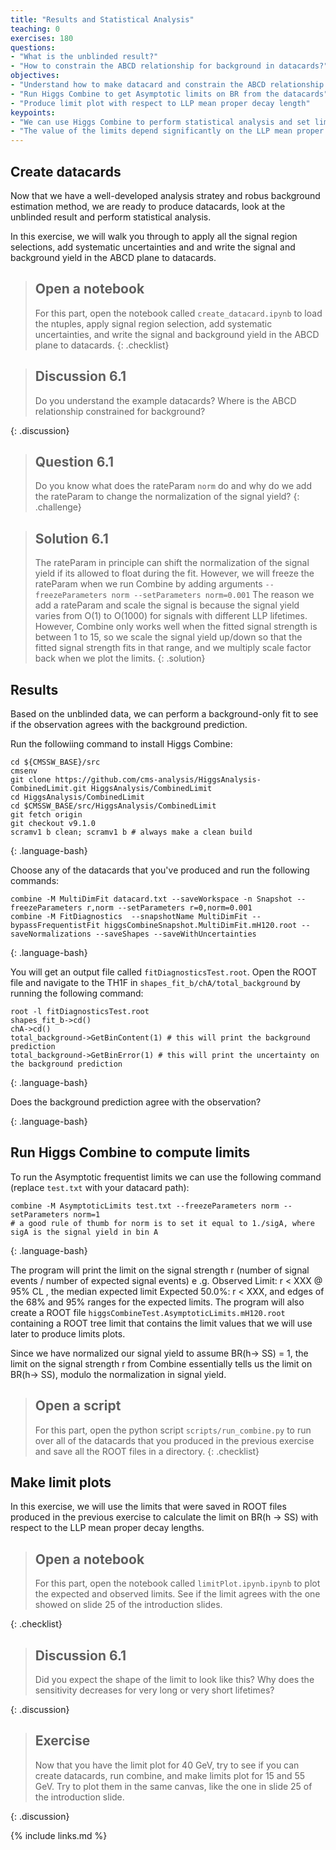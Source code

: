 ```yaml
---
title: "Results and Statistical Analysis"
teaching: 0
exercises: 180
questions:
- "What is the unblinded result?"
- "How to constrain the ABCD relationship for background in datacards?"
objectives:
- "Understand how to make datacard and constrain the ABCD relationship for background in the datacards"
- "Run Higgs Combine to get Asymptotic limits on BR from the datacards"
- "Produce limit plot with respect to LLP mean proper decay length"
keypoints:
- "We can use Higgs Combine to perform statistical analysis and set limits"
- "The value of the limits depend significantly on the LLP mean proper decay length, as the probability of LLP decaying in the muon system strongly correlates with the LLP lifetimes"
---
```


## Create datacards

Now that we have a well-developed analysis stratey and robus background estimation method, we are ready to produce datacards, look at the unblinded result and perform statistical analysis.

In this exercise, we will walk you through to apply all the signal region selections, add systematic uncertainties and and write the signal and background yield in the ABCD plane to datacards.

> ## Open a notebook
>
> For this part, open the notebook called `create_datacard.ipynb` to load the ntuples, apply signal region selection, add systematic uncertainties, and write the signal and background yield in the ABCD plane to datacards.
{: .checklist}


> ## Discussion 6.1
>
> Do you understand the example datacards? Where is the ABCD relationship constrained for background?
> 
{: .discussion}

> ## Question 6.1
> Do you know what does the rateParam `norm` do and why do we add the rateParam to change the normalization of the signal yield?
{: .challenge}

> ## Solution 6.1
> The rateParam in principle can shift the normalization of the signal yield if its allowed to float during the fit.
> However, we will freeze the rateParam when we run Combine by adding arguments `--freezeParameters norm --setParameters norm=0.001`
> The reason we add a rateParam and scale the signal is because the signal yield varies from O(1) to O(1000) for signals with different LLP lifetimes.
> However, Combine only works well when the fitted signal strength is between 1 to 15, so we scale the signal yield up/down so that the fitted signal strength fits in that range, and we multiply scale factor back when we plot the limits.
{: .solution}




## Results

Based on the unblinded data, we can perform a background-only fit to see if the observation agrees with the background prediction.


Run the followiing command to install Higgs Combine:
~~~
cd ${CMSSW_BASE}/src
cmsenv
git clone https://github.com/cms-analysis/HiggsAnalysis-CombinedLimit.git HiggsAnalysis/CombinedLimit
cd HiggsAnalysis/CombinedLimit
cd $CMSSW_BASE/src/HiggsAnalysis/CombinedLimit
git fetch origin
git checkout v9.1.0
scramv1 b clean; scramv1 b # always make a clean build
~~~
{: .language-bash}

Choose any of the datacards that you've produced and run the following commands:

~~~
combine -M MultiDimFit datacard.txt --saveWorkspace -n Snapshot --freezeParameters r,norm --setParameters r=0,norm=0.001
combine -M FitDiagnostics  --snapshotName MultiDimFit --bypassFrequentistFit higgsCombineSnapshot.MultiDimFit.mH120.root --saveNormalizations --saveShapes --saveWithUncertainties
~~~
{: .language-bash}

You will get an output file called `fitDiagnosticsTest.root`.
Open the ROOT file and navigate to the TH1F in `shapes_fit_b/chA/total_background` by running the following command:
~~~
root -l fitDiagnosticsTest.root
shapes_fit_b->cd()
chA->cd()
total_background->GetBinContent(1) # this will print the background prediction
total_background->GetBinError(1) # this will print the uncertainty on the background prediction

~~~
{: .language-bash}

Does the background prediction agree with the observation?

{: .language-bash}

## Run Higgs Combine to compute limits


To run the Asymptotic frequentist limits we can use the following command (replace `test.txt` with your datacard path):
~~~
combine -M AsymptoticLimits test.txt --freezeParameters norm --setParameters norm=1
# a good rule of thumb for norm is to set it equal to 1./sigA, where sigA is the signal yield in bin A
~~~
{: .language-bash}

The program will print the limit on the signal strength r (number of signal events / number of expected signal events) e .g. Observed Limit: r < XXX @ 95% CL , the median expected limit Expected 50.0%: r < XXX, and edges of the 68% and 95% ranges for the expected limits.
The program will also create a ROOT file `higgsCombineTest.AsymptoticLimits.mH120.root` containing a ROOT tree limit that contains the limit values that we will use later to produce limits plots.

Since we have normalized our signal yield to assume BR(h$\rightarrow$ SS) = 1, the limit on the signal strength r from Combine essentially tells us the limit on BR(h$\rightarrow$ SS), modulo the normalization in signal yield.

> ## Open a script
>
> For this part, open the python script `scripts/run_combine.py` to run over all of the datacards that you produced in the previous exercise and save all the ROOT files in a directory.
{: .checklist}


## Make limit plots

In this exercise, we will use the limits that were saved in ROOT files produced in the previous exercise to calculate the limit on BR(h $\rightarrow$ SS) with respect to the LLP mean proper decay lengths. 

> ## Open a notebook
>
> For this part, open the notebook called `limitPlot.ipynb.ipynb` to plot the expected and observed limits. See if the limit agrees with the one showed on slide 25 of the introduction slides.

{: .checklist}



> ## Discussion 6.1
>
> Did you expect the shape of the limit to look like this? Why does the sensitivity decreases for very long or very short lifetimes?
> 
{: .discussion}

> ## Exercise 
> Now that you have the limit plot for 40 GeV, try to see if you can create datacards, run combine, and make limits plot for 15 and 55 GeV.
> Try to plot them in the same canvas, like the one in slide 25 of the introduction slide.
> 
{: .discussion}


{% include links.md %}



